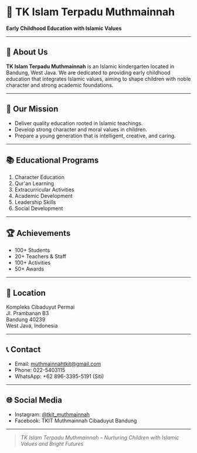 # 🏫 TK Islam Terpadu Muthmainnah

**Early Childhood Education with Islamic Values**

---

## 📖 About Us

**TK Islam Terpadu Muthmainnah** is an Islamic kindergarten located in Bandung, West Java. We are dedicated to providing early childhood education that integrates Islamic values, aiming to shape children with noble character and strong academic foundations.

---

## 🎯 Our Mission

- Deliver quality education rooted in Islamic teachings.
- Develop strong character and moral values in children.
- Prepare a young generation that is intelligent, creative, and caring.

---

## 📚 Educational Programs

1. Character Education  
2. Qur'an Learning  
3. Extracurricular Activities  
4. Academic Development  
5. Leadership Skills  
6. Social Development  

---

## 🏆 Achievements

- 100+ Students  
- 20+ Teachers & Staff  
- 100+ Activities  
- 50+ Awards  

---

## 📍 Location

Kompleks Cibaduyut Permai  
Jl. Prambanan B3  
Bandung 40239  
West Java, Indonesia  

---

## 📞 Contact

- Email: muthmainnahtkit@gmail.com  
- Phone: 022-5403115  
- WhatsApp: +62 896-3395-5191 (Siti)  

---

## 🌐 Social Media

- Instagram: [@tkit_muthmainnah](https://www.instagram.com/tkit_muthmainnah)  
- Facebook: TKIT Muthmainnah Cibaduyut Bandung  

---

> *TK Islam Terpadu Muthmainnah – Nurturing Children with Islamic Values and Bright Futures*
